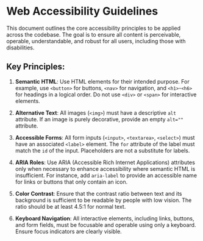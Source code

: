 <!-- Note to developer: This is ideally a patterns sheet --> 

# Web Accessibility Guidelines

This document outlines the core accessibility principles to be applied across the codebase. The goal is to ensure all content is perceivable, operable, understandable, and robust for all users, including those with disabilities.

## Key Principles:

1.  **Semantic HTML**: Use HTML elements for their intended purpose. For example, use `<button>` for buttons, `<nav>` for navigation, and `<h1>`-`<h6>` for headings in a logical order. Do not use `<div>` or `<span>` for interactive elements.

2.  **Alternative Text**: All images (`<img>`) must have a descriptive `alt` attribute. If an image is purely decorative, provide an empty `alt=""` attribute.

3.  **Accessible Forms**: All form inputs (`<input>`, `<textarea>`, `<select>`) must have an associated `<label>` element. The `for` attribute of the label must match the `id` of the input. Placeholders are not a substitute for labels.

4.  **ARIA Roles**: Use ARIA (Accessible Rich Internet Applications) attributes only when necessary to enhance accessibility where semantic HTML is insufficient. For instance, add `aria-label` to provide an accessible name for links or buttons that only contain an icon.

5.  **Color Contrast**: Ensure that the contrast ratio between text and its background is sufficient to be readable by people with low vision. The ratio should be at least 4.5:1 for normal text.

6.  **Keyboard Navigation**: All interactive elements, including links, buttons, and form fields, must be focusable and operable using only a keyboard. Ensure focus indicators are clearly visible.
